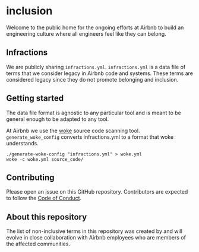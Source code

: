 # inclusion

Welcome to the public home for the ongoing efforts at Airbnb to build an engineering culture where all engineers feel like they can belong.

## Infractions

We are publicly sharing `infractions.yml`. `infractions.yml` is a data file of terms that we consider legacy in Airbnb code and systems. These terms are considered legacy since they do not promote belonging and inclusion.

## Getting started

The data file format is agnostic to any particular tool and is meant to be general enough to be adapted to any tool.

At Airbnb we use the [woke](https://github.com/get-woke/woke) source code scanning tool. `generate_woke_config` converts infractions.yml to a format that woke understands.

```shell
./generate-woke-config "infractions.yml" > woke.yml
woke -c woke.yml source_code/
```

## Contributing
Please open an issue on this GitHub repository. Contributors are expected to follow the [Code of Conduct](https://github.com/airbnb/.github/blob/main/CODE_OF_CONDUCT.md).

## About this repository

The list of non-inclusive terms in this repository was created by and will evolve in close collaboration with Airbnb employees who are members of the affected communities.
